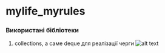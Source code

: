 # mylife_myrules
### Використані бібліотеки
1) collections, а саме deque для реалізації черги
![alt text](https://github.com/UCUgllekk/[reponame]/blob/[branch]/image.jpg?raw=true)
